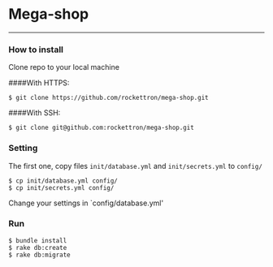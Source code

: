 # Mega-shop
-------------------

### How to install

Clone repo to your local machine


####With HTTPS:

```
$ git clone https://github.com/rockettron/mega-shop.git
```

####With SSH:

```
$ git clone git@github.com:rockettron/mega-shop.git
```

### Setting

The first one, copy files `init/database.yml` and `init/secrets.yml` to `config/`

```
$ cp init/database.yml config/
$ cp init/secrets.yml config/
```

Change your settings in `config/database.yml'

### Run

``` 
$ bundle install
$ rake db:create
$ rake db:migrate
```
